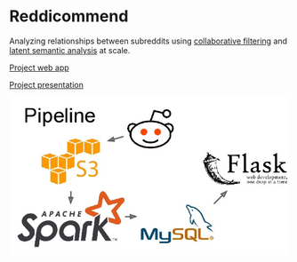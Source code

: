 # Reddicommend

Analyzing relationships between subreddits using [collaborative filtering](https://en.wikipedia.org/wiki/Collaborative_filtering) and [latent semantic analysis](https://en.wikipedia.org/wiki/Latent_semantic_analysis) at scale.

[Project web app](http://reddicommend.ddns.net)

[Project presentation](https://raw.githubusercontent.com/hoidn/Reddicommend/master/doc/presentation.pdf)


![alt text](https://raw.githubusercontent.com/hoidn/Reddicommend/master/doc/pipeline.jpg)

